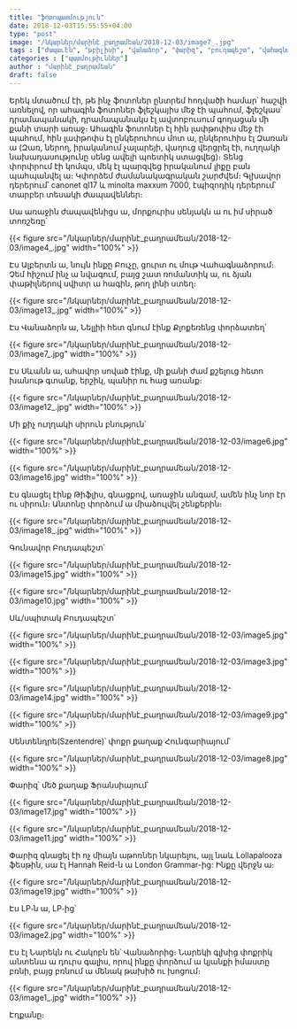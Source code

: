 ```yaml
---
title: "ֆոտոպատմություն"
date: 2018-12-03T15:55:55+04:00
type: "post"
image: "/նկարներ/մարինէ_բաղրամեան/2018-12-03/image7_.jpg"
tags : ["ժապաւէն", "թբիլիսի", "վանաձոր", "փարիզ", "բուդապեշտ", "վահագնաձոր"]
categories : ["պատմութիւններ"]
author : "մարինէ_բաղրամեան"
draft: false
--- 
```


Երեկ մտածում էի, թե ինչ ֆոտոներ ընտրեմ հոդվածի համար՝ հաշվի առնելով, որ ահագին ֆոտոներ ֆլեշկայիս մեջ էի պահում, ֆլեշկաս՝ դրամապանակի, դրամապանակս էլ ավտոբուսում գողացան մի քանի տարի առաջ։ Ահագին ֆոտոներ էլ հին լափթոփիս մեջ էի պահում, հին լափթոփս էլ ընկերուհուս մոտ ա, ընկերուհիս էլ Զառան ա (Զառ, ներող, իրականում չալարեյի, վաղուց վերցրել էի, ուղղակի նախադասությունը սենց ավելի պոետիկ ստացվեց)։ Տենց փորփրում էի կոմպս, մեկ էլ պարզվեց իրականում լիքը բան պահպանվել ա։ Կփորձեմ ժամանակագրական շարժվեմ։ Գլխավոր դերերում՝ canonet ql17 և minolta maxxum 7000, էպիզոդիկ դերերում՝ տարբեր տեսակի ժապավեններ։

Սա առաջին ժապավենիցս ա, մորքուրիս սենյակն ա ու իմ սիրած տոռշեռը՝

{{< figure src="/նկարներ/մարինէ_բաղրամեան/2018-12-03/image4_.jpg" width="100%" >}}

Էս Ալբերտն ա, նույն ինքը Բուչը, ցուրտ ու մութ Վահագնաձորում։ Չեմ հիշում ինչ ա նվագում, բայց շատ ռոմանտիկ ա, ու ձյան փաթիլներով սվիտր ա հագին, թող լինի ստեղ։

{{< figure src="/նկարներ/մարինէ_բաղրամեան/2018-12-03/image13_.jpg" width="100%" >}}

Էս Վանաձորն ա, Նելլիի հետ գնում էինք Քլոքեռենց փորձատեղ՝

{{< figure src="/նկարներ/մարինէ_բաղրամեան/2018-12-03/image7_.jpg" width="100%" >}}

Էս Սևանն ա, ահավոր սոված էինք, մի քանի ժամ քշելուց հետո խանութ գտանք, երշիկ, պանիր ու հաց առանք։

{{< figure src="/նկարներ/մարինէ_բաղրամեան/2018-12-03/image12_.jpg" width="100%" >}}

Մի քիչ ուղղակի սիրուն բնություն՝

{{< figure src="/նկարներ/մարինէ_բաղրամեան/2018-12-03/image6.jpg" width="100%" >}}

{{< figure src="/նկարներ/մարինէ_բաղրամեան/2018-12-03/image16.jpg" width="100%" >}}

Էս գնացել էինք Թիֆլիս, գնացքով, առաջին անգամ, ամեն ինչ նոր էր ու սիրուն։ Անտոնը փորձում ա միաձուլվել շենքերին։

{{< figure src="/նկարներ/մարինէ_բաղրամեան/2018-12-03/image18_.jpg" width="100%" >}}

Գունավոր Բուդապեշտ՝

{{< figure src="/նկարներ/մարինէ_բաղրամեան/2018-12-03/image15.jpg" width="100%" >}}

{{< figure src="/նկարներ/մարինէ_բաղրամեան/2018-12-03/image10.jpg" width="100%" >}}

Սև/սպիտակ Բուդապեշտ՝


{{< figure src="/նկարներ/մարինէ_բաղրամեան/2018-12-03/image5.jpg" width="100%" >}}

{{< figure src="/նկարներ/մարինէ_բաղրամեան/2018-12-03/image3.jpg" width="100%" >}}

{{< figure src="/նկարներ/մարինէ_բաղրամեան/2018-12-03/image14.jpg" width="100%" >}}

{{< figure src="/նկարներ/մարինէ_բաղրամեան/2018-12-03/image9.jpg" width="100%" >}}

Սենտենդրե(Szentendre)՝ փոքր քաղաք Հունգարիայում՝

{{< figure src="/նկարներ/մարինէ_բաղրամեան/2018-12-03/image8.jpg" width="100%" >}}

Փարիզ՝ մեծ քաղաք Ֆրանսիայում՝

{{< figure src="/նկարներ/մարինէ_բաղրամեան/2018-12-03/image17.jpg" width="100%" >}}

{{< figure src="/նկարներ/մարինէ_բաղրամեան/2018-12-03/image11.jpg" width="100%" >}}

Փարիզ գնացել էի ոչ միայն աթոռներ նկարելու, այլ նաև Lollapalooza ֆեսթին, սա էլ Hannah Reid-ն ա London Grammar-ից: Ինքը վերջն ա։

{{< figure src="/նկարներ/մարինէ_բաղրամեան/2018-12-03/image19.jpg" width="100%" >}}

Էս LP֊ն ա, LP֊ից՝

{{< figure src="/նկարներ/մարինէ_բաղրամեան/2018-12-03/image2.jpg" width="100%" >}}

Էս էլ Նարեկն ու Հակոբն են՝ Վանաձորից։ Նարեկի գլխից փոքրիկ անտենա ա դուրս գալիս, որով ինքը փորձում ա կյանքի իմաստը բռնի, բայց բռնում ա մենակ թախիծ ու խոցում։

{{< figure src="/նկարներ/մարինէ_բաղրամեան/2018-12-03/image1_.jpg" width="100%" >}}

Էդքանը։

